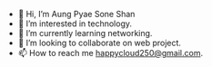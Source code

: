 - 👋 Hi, I’m Aung Pyae Sone Shan
- 👀 I’m interested in technology.
- 🌱 I’m currently learning networking.
- 💞️ I’m looking to collaborate on web project.
- 📫 How to reach me happycloud250@gmail.com.

<!---
Happycloud250/Happycloud250 is a ✨ special ✨ repository because its `README.md` (this file) appears on your GitHub profile.
You can click the Preview link to take a look at your changes.
--->
